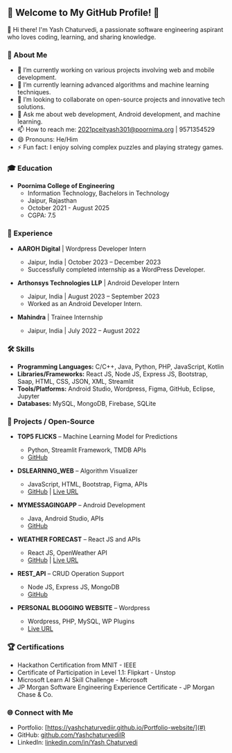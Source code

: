 
## 🌟 Welcome to My GitHub Profile! 🌟

👋 Hi there! I'm Yash Chaturvedi, a passionate software engineering aspirant who loves coding, learning, and sharing knowledge.

### 🚀 About Me

- 🔭 I’m currently working on various projects involving web and mobile development.
- 🌱 I’m currently learning advanced algorithms and machine learning techniques.
- 👯 I’m looking to collaborate on open-source projects and innovative tech solutions.
- 💬 Ask me about web development, Android development, and machine learning.
- 📫 How to reach me: 2021pceityash301@poornima.org | 9571354529
- 😄 Pronouns: He/Him
- ⚡ Fun fact: I enjoy solving complex puzzles and playing strategy games.

### 🎓 Education

- **Poornima College of Engineering**
  - Information Technology, Bachelors in Technology
  - Jaipur, Rajasthan
  - October 2021 - August 2025
  - CGPA: 7.5

### 💼 Experience

- **AAROH Digital** | Wordpress Developer Intern
  - Jaipur, India | October 2023 – December 2023
  - Successfully completed internship as a WordPress Developer.
  
- **Arthonsys Technologies LLP** | Android Developer Intern
  - Jaipur, India | August 2023 – September 2023
  - Worked as an Android Developer Intern.
  
- **Mahindra** | Trainee Internship
  - Jaipur, India | July 2022 – August 2022

### 🛠️ Skills

- **Programming Languages:** C/C++, Java, Python, PHP, JavaScript, Kotlin
- **Libraries/Frameworks:** React JS, Node JS, Express JS, Bootstrap, Saap, HTML, CSS, JSON, XML, Streamlit
- **Tools/Platforms:** Android Studio, Wordpress, Figma, GitHub, Eclipse, Jupyter
- **Databases:** MySQL, MongoDB, Firebase, SQLite

### 📌 Projects / Open-Source

- **TOP5 FLICKS** – Machine Learning Model for Predictions
  - Python, Streamlit Framework, TMDB APIs
  - [GitHub](https://github.com/YashchaturvediIR/top5flicks)
  
- **DSLEARNING_WEB** – Algorithm Visualizer
  - JavaScript, HTML, Bootstrap, Figma, APIs
  - [GitHub](https://github.com/YashchaturvediIR/DSLearning) | [Live URL](https://yashchaturvediir.github.io/DSLearning/)
  
- **MYMESSAGINGAPP** – Android Development
  - Java, Android Studio, APIs
  - [GitHub](https://github.com/YashchaturvediIR/MyMessagingApp-Android-)
  
- **WEATHER FORECAST** – React JS and APIs
  - React JS, OpenWeather API
  - [GitHub](https://github.com/YashchaturvediIR/weather) | [Live URL](https://yashchaturvediir.github.io/weather/)
  
- **REST_API** – CRUD Operation Support
  - Node JS, Express JS, MongoDB
  - [GitHub](https://github.com/YashchaturvediIR/Rest_API)
  
- **PERSONAL BLOGGING WEBSITE** – Wordpress
  - Wordpress, PHP, MySQL, WP Plugins
  - [Live URL](yashchaturvedi.great-site.net)

### 🏆 Certifications

- Hackathon Certification from MNIT - IEEE
- Certificate of Participation in Level 1.1: Flipkart - Unstop
- Microsoft Learn AI Skill Challenge - Microsoft
- JP Morgan Software Engineering Experience Certificate - JP Morgan Chase & Co.

### 🌐 Connect with Me

- Portfolio: [https://yashchaturvediir.github.io/Portfolio-website/](#)
- GitHub: [github.com/YashchaturvediIR](https://github.com/YashchaturvediIR)
- LinkedIn: [linkedin.com/in/Yash Chaturvedi](https://www.linkedin.com/in/yashchaturvedi624)

